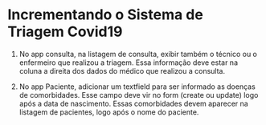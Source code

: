# Incrementando o Sistema de Triagem Covid19

1) No app consulta, na listagem de consulta, exibir também o técnico ou o enfermeiro que realizou a triagem. Essa informação deve estar na coluna a direita dos dados do médico que realizou a consulta.

2) No app Paciente, adicionar um textfield para ser informado as doenças de comorbidades. Esse campo deve vir no form (create ou update) logo após a data de nascimento. Essas comorbidades devem aparecer na listagem de pacientes, logo após o nome do paciente.